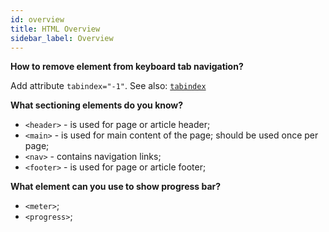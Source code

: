```yaml
---
id: overview
title: HTML Overview
sidebar_label: Overview
---
```


**How to remove element from keyboard tab navigation?**

Add attribute `tabindex="-1"`. See also: [`tabindex`](https://developer.mozilla.org/en-US/docs/Web/HTML/Global_attributes/tabindex)

**What sectioning elements do you know?**

- `<header>` - is used for page or article header;
- `<main>` - is used for main content of the page; should be used once per page;
- `<nav>` - contains navigation links;
- `<footer>` - is used for page or article footer;

**What element can you use to show progress bar?**

- `<meter>`;
- `<progress>`;